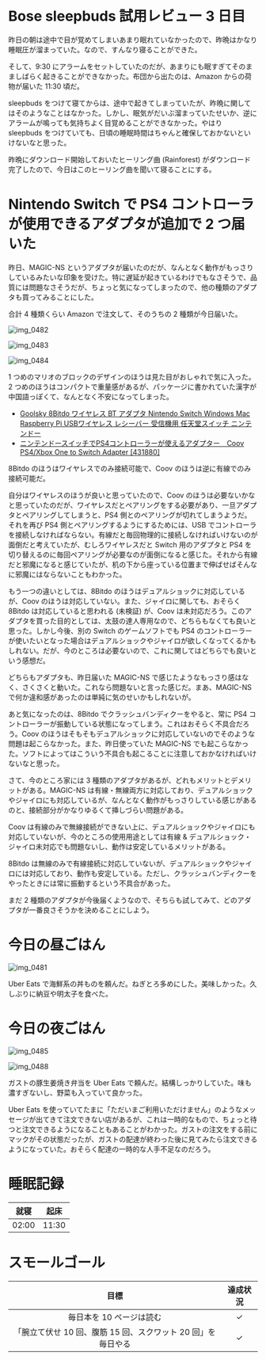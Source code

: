 # Bose sleepbuds 試用レビュー 3 日目
昨日の朝は途中で目が覚めてしまいあまり眠れていなかったので、昨晩はかなり睡眠圧が溜まっていた。なので、すんなり寝ることができた。

そして、9:30 にアラームをセットしていたのだが、あまりにも眠すぎてそのまましばらく起きることができなかった。布団から出たのは、Amazon からの荷物が届いた 11:30 頃だ。

sleepbuds をつけて寝てからは、途中で起きてしまっていたが、昨晩に関してはそのようなことはなかった。しかし、眠気がだいぶ溜まっていたせいか、逆にアラームが鳴っても気持ちよく目覚めることができなかった。やはり sleepbuds をつけていても、日頃の睡眠時間はちゃんと確保しておかないといけないなと思った。

昨晩にダウンロード開始しておいたヒーリング曲 (Rainforest) がダウンロード完了したので、今日はこのヒーリング曲を聞いて寝ることにする。

# Nintendo Switch で PS4 コントローラが使用できるアダプタが追加で 2 つ届いた
昨日、MAGIC-NS というアダプタが届いたのだが、なんとなく動作がもっさりしているみたいな印象を受けた。特に遅延が起きているわけでもなさそうで、品質には問題なさそうだが、ちょっと気になってしまったので、他の種類のアダプタも買ってみることにした。

合計 4 種類くらい Amazon で注文して、そのうちの 2 種類が今日届いた。

![img_0482](https://noraworld.github.io/box-bulbasaur/2018/12/img_0482.jpg)

![img_0483](https://noraworld.github.io/box-bulbasaur/2018/12/img_0483.jpg)

![img_0484](https://noraworld.github.io/box-bulbasaur/2018/12/img_0484.jpg)

1 つめのマリオのブロックのデザインのほうは見た目がおしゃれで気に入った。2 つめのほうはコンパクトで重量感があるが、パッケージに書かれていた漢字が中国語っぽくて、なんとなく不安になってしまった。

- [Goolsky 8Bitdo ワイヤレス BT アダプタ Nintendo Switch Windows Mac Raspberry Pi USBワイヤレス レシーバー 受信機用 任天堂スイッチ ニンテンドー](https://www.amazon.co.jp/gp/product/B07BMT6CL4)
- [ニンテンドースイッチでPS4コントローラーが使えるアダプター　Coov PS4/Xbox One to Switch Adapter [431880]](https://www.amazon.co.jp/gp/product/B07518KKKS)

8Bitdo のほうはワイヤレスでのみ接続可能で、Coov のほうは逆に有線でのみ接続可能だ。

自分はワイヤレスのほうが良いと思っていたので、Coov のほうは必要ないかなと思っていたのだが、ワイヤレスだとペアリングをする必要があり、一旦アダプタとペアリングしてしまうと、PS4 側とのペアリングが切れてしまうようだ。それを再び PS4 側とペアリングするようにするためには、USB でコントローラを接続しなければならない。有線だと毎回物理的に接続しなければいけないのが面倒だと考えていたが、むしろワイヤレスだと Switch 用のアダプタと PS4 を切り替えるのに毎回ペアリングが必要なのが面倒になると感じた。それから有線だと邪魔になると感じていたが、机の下から座っている位置まで伸ばせばそんなに邪魔にはならないこともわかった。

もう一つの違いとしては、8Bitdo のほうはデュアルショックに対応しているが、Coov のほうは対応していない。また、ジャイロに関しても、おそらく 8Bitdo は対応していると思われる (未検証) が、Coov は未対応だろう。このアダプタを買った目的としては、太鼓の達人専用なので、どちらもなくても良いと思った。しかし今後、別の Switch のゲームソフトでも PS4 のコントローラーが使いたいとなった場合はデュアルショックやジャイロが欲しくなってくるかもしれない。だが、今のところは必要ないので、これに関してはどちらでも良いという感想だ。

どちらもアダプタも、昨日届いた MAGIC-NS で感じたようなもっさり感はなく、さくさくと動いた。これなら問題ないと言った感じだ。まあ、MAGIC-NS で何か違和感があったのは単純に気のせいかもしれないが。

あと気になったのは、8Bitdo でクラッシュバンディクーをやると、常に PS4 コントローラーが振動している状態になってしまう。これはおそらく不具合だろう。Coov のほうはそもそもデュアルショックに対応していないのでそのような問題は起こらなかった。また、昨日使っていた MAGIC-NS でも起こらなかった。ソフトによってはこういう不具合も起こることに注意しておかなければいけないなと思った。

さて、今のところ家には 3 種類のアダプタがあるが、どれもメリットとデメリットがある。MAGIC-NS は有線・無線両方に対応しており、デュアルショックやジャイロにも対応しているが、なんとなく動作がもっさりしている感じがあるのと、接続部分がかなりゆるくて挿しづらい問題がある。

Coov は有線のみで無線接続ができない上に、デュアルショックやジャイロにも対応していないが、今のところの使用用途としては有線 & デュアルショック・ジャイロ未対応でも問題ないし、動作は安定しているメリットがある。

8Bitdo は無線のみで有線接続に対応していないが、デュアルショックやジャイロには対応しており、動作も安定している。ただし、クラッシュバンディクーをやったときには常に振動するという不具合があった。

まだ 2 種類のアダプタが今後届くようなので、そちらも試してみて、どのアダプタが一番良さそうかを決めることにしよう。

# 今日の昼ごはん
![img_0481](https://noraworld.github.io/box-bulbasaur/2018/12/img_0481.jpg)

Uber Eats で海鮮系の丼ものを頼んだ。ねぎとろ多めにした。美味しかった。久しぶりに納豆や明太子を食べた。

# 今日の夜ごはん
![img_0485](https://noraworld.github.io/box-bulbasaur/2018/12/img_0485.jpg)

![img_0488](https://noraworld.github.io/box-bulbasaur/2018/12/img_0488.jpg)

ガストの豚生姜焼き弁当を Uber Eats で頼んだ。結構しっかりしていた。味も濃すぎないし、野菜も入っていて良かった。

Uber Eats を使っていてたまに「ただいまご利用いただけません」のようなメッセージが出てきて注文できない店があるが、これは一時的なもので、ちょっと待つと注文できるようになることもあることがわかった。ガストの注文をする前にマックがその状態だったが、ガストの配達が終わった後に見てみたら注文できるようになっていた。おそらく配達の一時的な人手不足なのだろう。

# 睡眠記録
| 就寝 | 起床 |
|:---:|:---:|
| 02:00 | 11:30 |

# スモールゴール
| 目標 | 達成状況 |
|:---:|:---:|
| 毎日本を 10 ページは読む | ✓ |
| 「腕立て伏せ 10 回、腹筋 15 回、スクワット 20 回」を毎日やる | ✓ |
